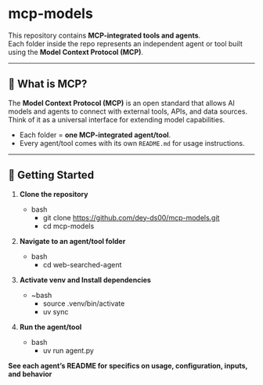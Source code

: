 # mcp-models

This repository contains **MCP-integrated tools and agents**.  
Each folder inside the repo represents an independent agent or tool built using the **Model Context Protocol (MCP)**.

---

## 🔹 What is MCP?

The **Model Context Protocol (MCP)** is an open standard that allows AI models and agents to connect with external tools, APIs, and data sources.  
Think of it as a universal interface for extending model capabilities.



- Each folder = **one MCP-integrated agent/tool**.  
- Every agent/tool comes with its own `README.md` for usage instructions.  

---

## 🚀 Getting Started

1. **Clone the repository**
   - bash
      - git clone https://github.com/dey-ds00/mcp-models.git
      - cd mcp-models
   
2. **Navigate to an agent/tool folder**
   - bash
      - cd web-searched-agent
   
3. **Activate venv and Install dependencies**
   - ~bash
      - source .venv/bin/activate
      - uv sync
   
4. **Run the agent/tool**
   - bash
      - uv run agent.py


**See each agent’s README for specifics on usage, configuration, inputs, and behavior**


